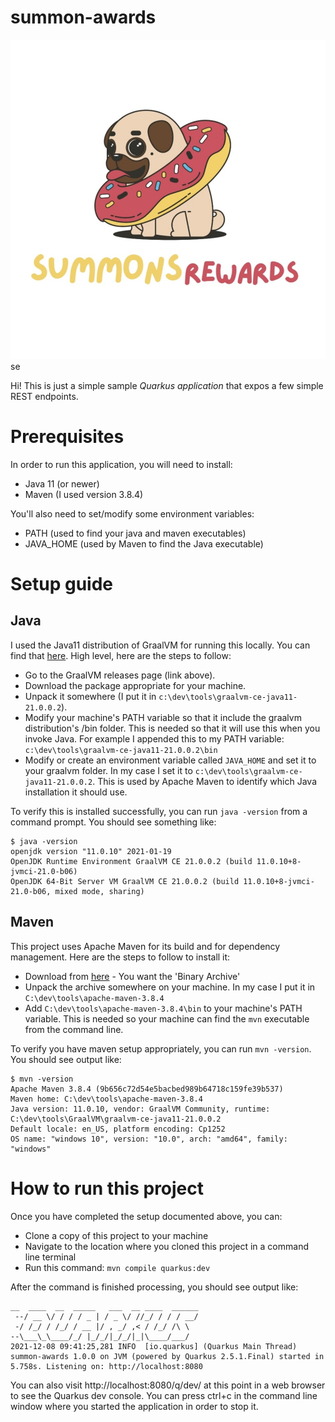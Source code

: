 # summon-awards

![](./images/dog.jpg)se

Hi! This is just a simple sample *Quarkus application* that expos a few simple REST endpoints.

# Prerequisites

In order to run this application, you will need to install:

* Java 11 (or newer)
* Maven (I used version 3.8.4)

You'll also need to set/modify some environment variables:

* PATH (used to find your java and maven executables)
* JAVA_HOME (used by Maven to find the Java executable)

# Setup guide

## Java

I used the Java11 distribution of GraalVM for running this locally. You can find that [here](https://github.com/graalvm/graalvm-ce-builds/releases/tag/vm-21.3.0). High level, here are the steps to follow:
* Go to the GraalVM releases page (link above).
* Download the package appropriate for your machine.
* Unpack it somewhere (I put it in `c:\dev\tools\graalvm-ce-java11-21.0.0.2`).
* Modify your machine's PATH variable so that it include the graalvm distribution's /bin folder. This is needed so that it will use this when you invoke Java. For example I appended this to my PATH variable: `c:\dev\tools\graalvm-ce-java11-21.0.0.2\bin`
* Modify or create an environment variable called `JAVA_HOME` and set it to your graalvm folder. In my case I set it to `c:\dev\tools\graalvm-ce-java11-21.0.0.2`. This is used by Apache Maven to identify which Java installation it should use.

To verify this is installed successfully, you can run `java -version` from a command prompt. You should see something like:
```
$ java -version
openjdk version "11.0.10" 2021-01-19
OpenJDK Runtime Environment GraalVM CE 21.0.0.2 (build 11.0.10+8-jvmci-21.0-b06)
OpenJDK 64-Bit Server VM GraalVM CE 21.0.0.2 (build 11.0.10+8-jvmci-21.0-b06, mixed mode, sharing)
```

## Maven

This project uses Apache Maven for its build and for dependency management. Here are the steps to follow to install it:
* Download from [here](https://maven.apache.org/download.cgi) - You want the 'Binary Archive'
* Unpack the archive somewhere on your machine. In my case I put it in `C:\dev\tools\apache-maven-3.8.4`  
* Add `C:\dev\tools\apache-maven-3.8.4\bin` to your machine's PATH variable. This is needed so your machine can find the `mvn` executable from the command line.

To verify you have maven setup appropriately, you can run `mvn -version`. You should see output like:
```
$ mvn -version
Apache Maven 3.8.4 (9b656c72d54e5bacbed989b64718c159fe39b537)
Maven home: C:\dev\tools\apache-maven-3.8.4
Java version: 11.0.10, vendor: GraalVM Community, runtime: C:\dev\tools\GraalVM\graalvm-ce-java11-21.0.0.2
Default locale: en_US, platform encoding: Cp1252
OS name: "windows 10", version: "10.0", arch: "amd64", family: "windows"
```

# How to run this project

Once you have completed the setup documented above, you can:
* Clone a copy of this project to your machine
* Navigate to the location where you cloned this project in a command line terminal
* Run this command: `mvn compile quarkus:dev`

After the command is finished processing, you should see output like:
```
__  ____  __  _____   ___  __ ____  ______
 --/ __ \/ / / / _ | / _ \/ //_/ / / / __/
 -/ /_/ / /_/ / __ |/ , _/ ,< / /_/ /\ \
--\___\_\____/_/ |_/_/|_/_/|_|\____/___/
2021-12-08 09:41:25,281 INFO  [io.quarkus] (Quarkus Main Thread) summon-awards 1.0.0 on JVM (powered by Quarkus 2.5.1.Final) started in 5.758s. Listening on: http://localhost:8080
```

You can also visit http://localhost:8080/q/dev/ at this point in a web browser to see the Quarkus dev console.
You can press ctrl+c in the command line window where you started the application in order to stop it.